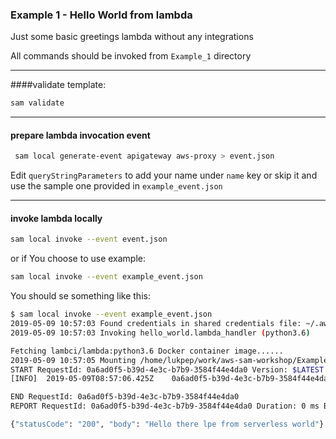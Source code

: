 ### Example 1 - Hello World from lambda

Just some basic greetings lambda without any integrations

All commands should be invoked from `Example_1` directory

---
####validate template:
```bash
sam validate
```
---
#### prepare lambda invocation event

```bash
 sam local generate-event apigateway aws-proxy > event.json 
```
Edit `queryStringParameters` to add your name under `name` key
or skip it and use the sample one provided in `example_event.json`

---
#### invoke lambda locally
```bash
sam local invoke --event event.json
```
or if You choose to use example:
```bash
sam local invoke --event example_event.json
```

You should se something like this:
```bash
$ sam local invoke --event example_event.json                                                                                 1 ↵
2019-05-09 10:57:03 Found credentials in shared credentials file: ~/.aws/credentials
2019-05-09 10:57:03 Invoking hello_world.lambda_handler (python3.6)

Fetching lambci/lambda:python3.6 Docker container image......
2019-05-09 10:57:05 Mounting /home/lukpep/work/aws-sam-workshop/Example_1/src as /var/task:ro,delegated inside runtime container
START RequestId: 0a6ad0f5-b39d-4e3c-b7b9-3584f44e4da0 Version: $LATEST
[INFO]	2019-05-09T08:57:06.425Z	0a6ad0f5-b39d-4e3c-b7b9-3584f44e4da0	Saying hello from AWS lambda ... 

END RequestId: 0a6ad0f5-b39d-4e3c-b7b9-3584f44e4da0
REPORT RequestId: 0a6ad0f5-b39d-4e3c-b7b9-3584f44e4da0 Duration: 0 ms Billed Duration: 100 ms Memory Size: 128 MB Max Memory Used: 19 MB

{"statusCode": "200", "body": "Hello there lpe from serverless world"}

```
